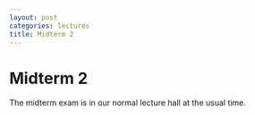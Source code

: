 ```yaml
---
layout: post
categories: lectures
title: Midterm 2
---
```


# Midterm 2

The midterm exam is in our normal lecture hall at the usual time.

